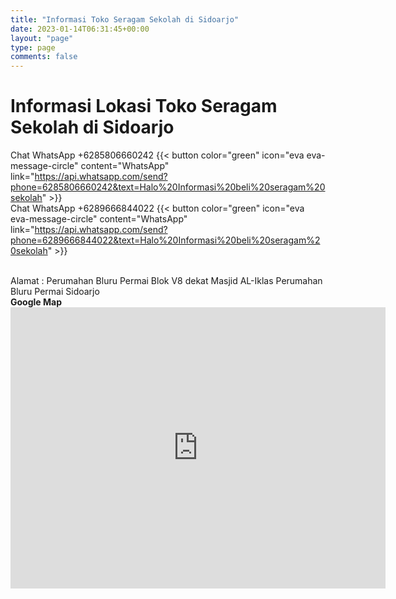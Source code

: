 ```yaml
---
title: "Informasi Toko Seragam Sekolah di Sidoarjo"
date: 2023-01-14T06:31:45+00:00
layout: "page"
type: page
comments: false
---
```


# Informasi Lokasi Toko Seragam Sekolah di Sidoarjo
Chat WhatsApp +6285806660242
{{< button color="green" icon="eva eva-message-circle" content="WhatsApp" link="https://api.whatsapp.com/send?phone=6285806660242&text=Halo%20Informasi%20beli%20seragam%20sekolah" >}}
<br>
Chat WhatsApp +6289666844022
{{< button color="green" icon="eva eva-message-circle" content="WhatsApp" link="https://api.whatsapp.com/send?phone=6289666844022&text=Halo%20Informasi%20beli%20seragam%20sekolah" >}}

<br>
Alamat : Perumahan Bluru Permai Blok V8 dekat Masjid AL-Iklas Perumahan Bluru Permai Sidoarjo
<br>
<b>Google Map</b>
<iframe src="https://www.google.com/maps/embed?pb=!1m18!1m12!1m3!1d1261.824379771321!2d112.73015799428158!3d-7.449889572750827!2m3!1f0!2f0!3f0!3m2!1i1024!2i768!4f13.1!3m3!1m2!1s0x2dd7e7188f4d1011%3A0xd7b50e95a98bfc7d!2sToko%20Seragam%20Sekolah%20Blueper!5e0!3m2!1sid!2sid!4v1680370966722!5m2!1sid!2sid" width="600" height="450" style="border:0;" allowfullscreen="" loading="lazy" referrerpolicy="no-referrer-when-downgrade"></iframe>